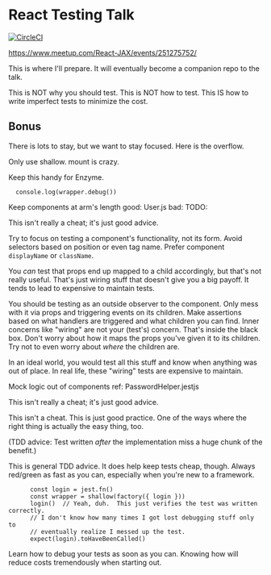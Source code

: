 # React Testing Talk

[![CircleCI](https://circleci.com/gh/MichaelDimmitt/react-testing-talk/tree/master.svg?style=shield)](https://circleci.com/gh/MichaelDimmitt/plugin-release/tree/master)

https://www.meetup.com/React-JAX/events/251275752/

This is where I'll prepare.  It will eventually become a companion repo to the
talk.


This is NOT why you should test.
This is NOT how to test.
This IS how to write imperfect tests to minimize the cost.


## Bonus

There is lots to stay, but we want to stay focused.  Here is the overflow.


Only use shallow.  mount is crazy.



Keep this handy for Enzyme.

      console.log(wrapper.debug())

Keep components at arm's length
  good: User.js
  bad: TODO:

  This isn't really a cheat; it's just good advice.

  Try to focus on testing a component's functionality, not its form.  Avoid
  selectors based on position or even tag name.  Prefer component `displayName`
  or `className`.

  You _can_ test that props end up mapped to a child accordingly, but that's not
  really useful.  That's just wiring stuff that doesn't give you a big payoff.
  It tends to lead to expensive to maintain tests.

  You should be testing as an outside observer to the component.  Only mess with
  it via props and triggering events on its children.  Make assertions based on
  what handlers are triggered and what children you can find.  Inner concerns
  like "wiring" are not your (test's) concern.  That's inside the black box.
  Don't worry about how it maps the props you've given it to its children.  Try
  not to even worry about _where_ the children are.

  In an ideal world, you would test all this stuff and know when anything was
  out of place.  In real life, these "wiring" tests are expensive to maintain.

Mock logic out of components
  ref: PasswordHelper.jestjs

  This isn't really a cheat; it's just good advice.

  This isn't a cheat.  This is just good practice.  One of the ways where the
  right thing is actually the easy thing, too.

(TDD advice: Test written _after_ the implementation miss a huge chunk
of the benefit.)

This is general TDD advice.  It does help keep tests cheap, though.
Always red/green as fast as you can, especially when you're new to a framework.

```
      const login = jest.fn()
      const wrapper = shallow(factory({ login }))
      login()  // Yeah, duh.  This just verifies the test was written correctly.
      // I don't know how many times I got lost debugging stuff only to
      // eventually realize I messed up the test.
      expect(login).toHaveBeenCalled()
```

Learn how to debug your tests as soon as you can.  Knowing how will reduce costs
tremendously when starting out.
